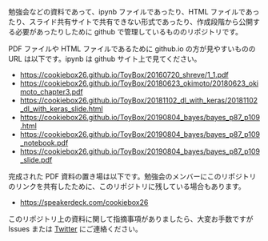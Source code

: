 勉強会などの資料であって、ipynb ファイルであったり、HTML ファイルであったり、スライド共有サイトで共有できない形式であったり、作成段階から公開する必要があったりしために github で管理しているもののリポジトリです。

PDF ファイルや HTML ファイルであるために github.io の方が見やすいものの URL は以下です。ipynb は github サイト上で見てください。
- https://cookiebox26.github.io/ToyBox/20160720_shreve/1_1.pdf
- https://cookiebox26.github.io/ToyBox/20180623_okimoto/20180623_okimoto_chapter3.pdf
- https://cookiebox26.github.io/ToyBox/20181102_dl_with_keras/20181102_dl_with_keras_slide.html
- https://cookiebox26.github.io/ToyBox/20190804_bayes/bayes_p87_p109.html
- https://cookiebox26.github.io/ToyBox/20190804_bayes/bayes_p87_p109_notebook.pdf
- https://cookiebox26.github.io/ToyBox/20190804_bayes/bayes_p87_p109_slide.pdf

完成された PDF 資料の置き場は以下です。勉強会のメンバーにこのリポジトリのリンクを共有したために、このリポジトリに残している場合もあります。
- https://speakerdeck.com/cookiebox26

このリポジトリ上の資料に関して指摘事項がありましたら、大変お手数ですが Issues または [Twitter](https://twitter.com/CookieBox26) にご連絡ください。

